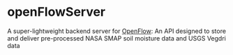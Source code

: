 # openFlowServer
A super-lightweight backend server for [OpenFlow](https://github.com/tmart234/openFlow): An API designed to store and deliver pre-processed NASA SMAP soil moisture data and USGS Vegdri data
